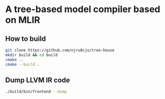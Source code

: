 # A tree-based model compiler based on MLIR
## How to build
```bash
git clone https://github.com/njru8cjo/tree-house
mkdir build && cd build
cmake ..
cmake --build .
```

## Dump LLVM IR code
```bash
./build/bin/frontend --dump
```
